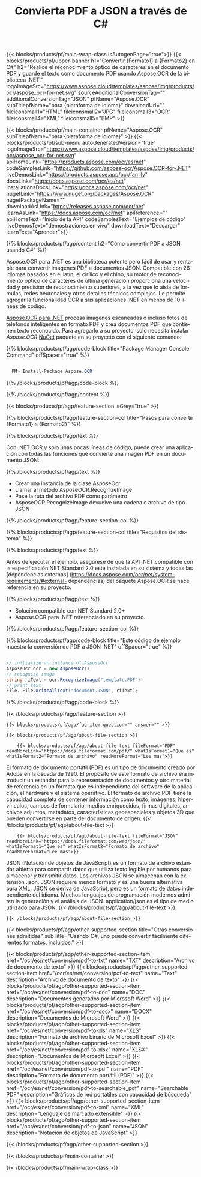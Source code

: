 ﻿---
title: Convierta PDF a JSON a través de C# 
weight: 3920
url: /es/net/conversion/pdf-to-json/ 
lang: es
langdirlevel: 2
locales: ja,it,ru,de,es,fr,nl,id,lt,pl,pt,vi,tr,ko
description: Código de muestra para la conversión de C# de PDF a JSON. Utilice el código de ejemplo de API para la conversión por lotes de archivos PDF a JSON dentro de VB.NET, Asp.NET o cualquier aplicación basada en .NET.
---

{{< blocks/products/pf/main-wrap-class isAutogenPage="true">}}
{{< blocks/products/pf/upper-banner h1="Convertir {Formato1} a {Formato2} en C#" h2="Realice el reconocimiento óptico de caracteres en el documento PDF y guarde el texto como documento PDF usando Aspose.OCR de la biblioteca .NET." logoImageSrc="https://www.aspose.cloud/templates/aspose/img/products/ocr/aspose_ocr-for-net.svg" sourceAdditionalConversionTag="" additionalConversionTag="JSON" pfName="Aspose.OCR" subTitlepfName="para {plataforma de idioma}" downloadUrl="" fileiconsmall1="HTML" fileiconsmall2="JPG" fileiconsmall3="OCR" fileiconsmall4="XML" fileiconsmall5="BMP" >}}


{{< blocks/products/pf/main-container pfName="Aspose.OCR" subTitlepfName="para {plataforma de idioma}" >}}
{{< blocks/products/pf/sub-menu autoGeneratedVersion="true" logoImageSrc="https://www.aspose.cloud/templates/aspose/img/products/ocr/aspose_ocr-for-net.svg" apiHomeLink="https://products.aspose.com/ocr/es/net" codeSamplesLink="https://github.com/aspose-ocr/Aspose.OCR-for-.NET" liveDemosLink="https://products.aspose.app/ocr/family" docsLink="https://docs.aspose.com/ocr/es/net" installationsDocsLink="https://docs.aspose.com/ocr/net" nugetLink="https://www.nuget.org/packages/Aspose.OCR" nugetPackageName="" downloadAsLink="https://releases.aspose.com/ocr/net" learnAsLink="https://docs.aspose.com/ocr/net" apiReference="" apiHomeText="Inicio de la API" codeSamplesText="Ejemplos de código" liveDemosText="demostraciones en vivo" downloadText="Descargar" learnText="Aprender">}}

{{% blocks/products/pf/agp/content h2="Cómo convertir PDF a JSON usando C#" %}}

Aspose.OCR para .NET es una biblioteca potente pero fácil de usar y rentable para convertir imágenes PDF a documentos JSON. Compatible con 26 idiomas basados ​​en el latín, el cirílico y el chino, su motor de reconocimiento óptico de caracteres de última generación proporciona una velocidad y precisión de reconocimiento superiores, a la vez que lo aísla de fórmulas, redes neuronales y otros detalles técnicos complejos. Le permite agregar la funcionalidad OCR a sus aplicaciones .NET en menos de 10 líneas de código.

[Aspose.OCR para .NET](https://products.aspose.com/ocr/net)
 procesa imágenes escaneadas o incluso fotos de teléfonos inteligentes en formato PDF y crea documentos PDF que contienen texto reconocido. Para agregarlo a su proyecto, solo necesita instalar *Aspose.OCR*
 [NuGet](https://www.nuget.org/packages/aspose.ocr)
 paquete en su proyecto con el siguiente comando:

{{% blocks/products/pf/agp/code-block title="Package Manager Console Command" offSpacer="true" %}}

```cs

  PM> Install-Package Aspose.OCR

```

{{% /blocks/products/pf/agp/code-block %}}

{{% /blocks/products/pf/agp/content %}}

{{< blocks/products/pf/agp/feature-section isGrey="true" >}}

{{% blocks/products/pf/agp/feature-section-col title="Pasos para convertir {Formato1} a {Formato2}" %}}

{{% blocks/products/pf/agp/text %}}

Con .NET OCR y solo unas pocas líneas de código, puede crear una aplicación con todas las funciones que convierte una imagen PDF en un documento JSON:

{{% /blocks/products/pf/agp/text %}}

+ Crear una instancia de la clase AsposeOcr
+ Llamar al método AsposeOCR.RecognizeImage
+ Pase la ruta del archivo PDF como parámetro
+ AsposeOCR.RecognizeImage devuelve una cadena o archivo de tipo JSON

{{% /blocks/products/pf/agp/feature-section-col %}}

{{% blocks/products/pf/agp/feature-section-col title="Requisitos del sistema" %}}

{{% blocks/products/pf/agp/text %}}

Antes de ejecutar el ejemplo, asegúrese de que la API .NET compatible con la especificación NET Standard 2.0 esté instalada en su sistema y todas las [dependencias externas] (https://docs.aspose.com/ocr/net/system-requirements/#external- dependencias) del paquete Aspose.OCR se hace referencia en su proyecto.

{{% /blocks/products/pf/agp/text %}}

- Solución compatible con NET Standard 2.0+
- Aspose.OCR para .NET referenciado en su proyecto.

{{% /blocks/products/pf/agp/feature-section-col %}}

{{% blocks/products/pf/agp/code-block title="Este código de ejemplo muestra la conversión de PDF a JSON .NET" offSpacer="true" %}}

```cs

// initialize an instance of AsposeOcr
AsposeOcr ocr = new AsposeOcr();
// recognize image
string riText = ocr.RecognizeImage("template.PDF");
// print text
File. File.WriteAllText("document.JSON", riText);

```

{{% /blocks/products/pf/agp/code-block %}}

{{< /blocks/products/pf/agp/feature-section >}}

    {{< blocks/products/pf/agp/faq-item question="" answer="" >}}

    {{< blocks/products/pf/agp/about-file-section >}}
       
        {{< blocks/products/pf/agp/about-file-text fileFormat="PDF" readMoreLink="https://docs.fileformat.com/pdf/" whatIsFormat1="Que es" whatIsFormat2="Formato de archivo" readMoreFormat="Lee mas">}}
El formato de documento portátil (PDF) es un tipo de documento creado por Adobe en la década de 1990. El propósito de este formato de archivo era introducir un estándar para la representación de documentos y otro material de referencia en un formato que es independiente del software de la aplicación, el hardware y el sistema operativo. El formato de archivo PDF tiene la capacidad completa de contener información como texto, imágenes, hipervínculos, campos de formulario, medios enriquecidos, firmas digitales, archivos adjuntos, metadatos, características geoespaciales y objetos 3D que pueden convertirse en parte del documento de origen.
        {{< /blocks/products/pf/agp/about-file-text >}}

        {{< blocks/products/pf/agp/about-file-text fileFormat="JSON" readMoreLink="https://docs.fileformat.com/web/json/" whatIsFormat1="Que es" whatIsFormat2="Formato de archivo" readMoreFormat="Lee mas">}}
JSON (Notación de objetos de JavaScript) es un formato de archivo estándar abierto para compartir datos que utiliza texto legible por humanos para almacenar y transmitir datos. Los archivos JSON se almacenan con la extensión .json. JSON requiere menos formato y es una buena alternativa para XML. JSON se deriva de JavaScript, pero es un formato de datos independiente del idioma. Muchos lenguajes de programación modernos admiten la generación y el análisis de JSON. application/json es el tipo de medio utilizado para JSON.
        {{< /blocks/products/pf/agp/about-file-text >}}

    {{< /blocks/products/pf/agp/about-file-section >}}

<!-- aboutfile Ends -->

{{< blocks/products/pf/agp/other-supported-section title="Otras conversiones admitidas" subTitle="Usando C#, uno puede convertir fácilmente diferentes formatos, incluidos." >}}

{{< blocks/products/pf/agp/other-supported-section-item href="/ocr/es/net/conversion/pdf-to-txt" name="TXT" description="Archivo de documento de texto" >}}
{{< blocks/products/pf/agp/other-supported-section-item href="/ocr/es/net/conversion/pdf-to-text" name="Text" description="Archivo de documento de texto" >}}
{{< blocks/products/pf/agp/other-supported-section-item href="/ocr/es/net/conversion/pdf-to-doc" name="DOC" description="Documentos generados por Microsoft Word" >}}
{{< blocks/products/pf/agp/other-supported-section-item href="/ocr/es/net/conversion/pdf-to-docx" name="DOCX" description="Documentos de Microsoft Word" >}}
{{< blocks/products/pf/agp/other-supported-section-item href="/ocr/es/net/conversion/pdf-to-xls" name="XLS" description="Formato de archivo binario de Microsoft Excel" >}}
{{< blocks/products/pf/agp/other-supported-section-item href="/ocr/es/net/conversion/pdf-to-xlsx" name="XLSX" description="Documentos de Microsoft Excel" >}}
{{< blocks/products/pf/agp/other-supported-section-item href="/ocr/es/net/conversion/pdf-to-pdf" name="PDF" description="Formato de documento portátil (PDF)" >}}
{{< blocks/products/pf/agp/other-supported-section-item href="/ocr/es/net/conversion/pdf-to-searchable_pdf" name="Searchable PDF" description="Gráficos de red portátiles con capacidad de búsqueda" >}}
{{< blocks/products/pf/agp/other-supported-section-item href="/ocr/es/net/conversion/pdf-to-xml" name="XML" description="Lenguaje de marcado extensible" >}}
{{< blocks/products/pf/agp/other-supported-section-item href="/ocr/es/net/conversion/pdf-to-json" name="JSON" description="Notación de objetos de JavaScript" >}}

{{< /blocks/products/pf/agp/other-supported-section >}}

{{< /blocks/products/pf/main-container >}}
    
{{< /blocks/products/pf/main-wrap-class >}}
